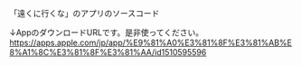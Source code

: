  「遠くに行くな」のアプリのソースコード
 
 ↓AppのダウンロードURLです。是非使ってください。
https://apps.apple.com/jp/app/%E9%81%A0%E3%81%8F%E3%81%AB%E8%A1%8C%E3%81%8F%E3%81%AA/id1510595596
